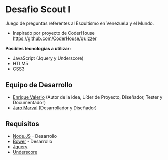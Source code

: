 Desafio Scout I
===

Juego de preguntas referentes al Escultismo en Venezuela y el Mundo.
* Inspirado por proyecto de CoderHouse https://github.com/CoderHouse/quizzer

**Posibles tecnologias a utilizar:**
* JavaScript (Jquery y Underscore)
* HTLM5
* CSS3

## Equipo de Desarrollo
* [Enrique Valerio](comisionado.falcon@gmail.com) (Autor de la idea, Líder de Proyecto, Diseñador, Tester y Documentador)
* [Jaro Marval](jampgold@gmail.com) (Desarrollador y Diseñador)

## Requisitos
* [Node.JS](https://nodejs.org/en/) - Desarrollo
* [Bower](https://bower.io/) - Desarrollo
* [Jquery](https://jquery.com/)
* [Underscore](http://underscorejs.org/)
